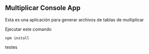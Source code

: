 

## Multiplicar Console App

Esta es una aplicación para generar archivos de tablas de multiplicar

Ejecutar este comando

```
npm install
```

testes